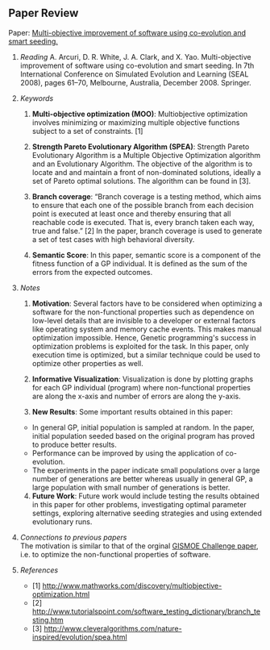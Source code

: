 ## Paper Review
Paper: [Multi-objective improvement of software using co-evolution and smart seeding.](http://link.springer.com/chapter/10.1007/978-3-540-89694-4_7)

1. *Reading*
    A. Arcuri, D. R. White, J. A. Clark, and X. Yao. Multi-objective improvement of software using co-evolution and smart seeding. In 7th International Conference on Simulated Evolution and Learning (SEAL 2008), pages 61–70, Melbourne, Australia, December 2008. Springer. 

2. *Keywords*

    1. **Multi-objective optimization (MOO)**: Multiobjective optimization involves minimizing or maximizing multiple objective functions subject to a set of constraints. [1]
    
    2. **Strength Pareto Evolutionary Algorithm (SPEA)**: Strength Pareto Evolutionary Algorithm is a Multiple Objective Optimization algorithm and an Evolutionary Algorithm. The objective of the algorithm is to locate and and maintain a front of non-dominated solutions, ideally a set of Pareto optimal solutions. The algorithm can be found in [3]. 
    
    3. **Branch coverage**: “Branch coverage is a testing method, which aims to ensure that each one of the possible branch from each decision point is executed at least once and thereby ensuring that all reachable code is executed. That is, every branch taken each way, true and false.” [2] In the paper, branch coverage is used to generate a set of test cases with high behavioral diversity.
    
    4. **Semantic Score**: In this paper, semantic score is a component of the fitness function of a GP individual. It is defined as the sum of the errors from the expected outcomes.
    
3. *Notes*

    1. **Motivation**: Several factors have to be considered when optimizing a software for the non-functional properties such as dependence on low-level details that are invisible to a developer or external factors like operating system and memory cache events. This makes manual optimization impossible. Hence, Genetic programming's success in optimization problems is exploited for the task. In this paper, only execution time is optimized, but a similar technique could be used to optimize other properties as well. 
    
    2. **Informative Visualization**: Visualization is done by plotting graphs for each GP individual (program) where non-functional properties are along the x-axis and number of errors are along the y-axis.
    
    3. **New Results**: Some important results obtained in this paper:  
    - In general GP, initial population is sampled at random. In the paper, initial population seeded based on the original program has proved to produce better results.  
    - Performance can be improved by using the application of co-evolution.  
    - The experiments in the paper indicate small populations over a large number of generations are better whereas usually in general GP, a large population with small number of generations is better.  
    
    4. **Future Work**: Future work would include testing the results obtained in this paper for other problems, investigating optimal parameter settings, exploring alternative seeding strategies and using extended evolutionary runs.

5. *Connections to previous papers*  
    The motivation is similar to that of the orginal [GISMOE Challenge paper](https://github.com/meghau/fss16kms/blob/master/read/1/README.md), i.e. to optimize the non-functional properties of software.

6. *References*
    - [1] http://www.mathworks.com/discovery/multiobjective-optimization.html
    - [2] http://www.tutorialspoint.com/software_testing_dictionary/branch_testing.htm
    - [3] http://www.cleveralgorithms.com/nature-inspired/evolution/spea.html

